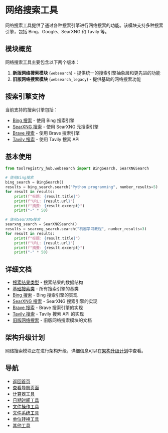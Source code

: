 # 网络搜索工具

网络搜索工具提供了通过各种搜索引擎进行网络搜索的功能。该模块支持多种搜索引擎，包括 Bing、Google、SearXNG 和 Tavily 等。

## 模块概览

网络搜索工具主要包含以下两个版本：

1. **新版网络搜索模块** (`websearch`) - 提供统一的搜索引擎抽象层和更先进的功能
2. **旧版网络搜索模块** (`websearch_legacy`) - 提供基础的网络搜索功能

## 搜索引擎支持

当前支持的搜索引擎包括：

- [Bing 搜索](bing.md) - 使用 Bing 搜索引擎
- [SearXNG 搜索](searxng.md) - 使用 SearXNG 元搜索引擎
- [Brave 搜索](brave.md) - 使用 Brave 搜索引擎
- [Tavily 搜索](tavily.md) - 使用 Tavily 搜索 API

## 基本使用

```python
from toolregistry_hub.websearch import BingSearch, SearXNGSearch

# 使用Bing搜索
bing_search = BingSearch()
results = bing_search.search("Python programming", number_results=5)
for result in results:
    print(f"标题: {result.title}")
    print(f"URL: {result.url}")
    print(f"摘要: {result.excerpt}")
    print("-" * 50)

# 使用SearXNG搜索
searxng_search = SearXNGSearch()
results = searxng_search.search("机器学习教程", number_results=3)
for result in results:
    print(f"标题: {result.title}")
    print(f"URL: {result.url}")
    print(f"摘要: {result.excerpt}")
    print("-" * 50)
```

## 详细文档

- [搜索结果类型](search_result.md) - 搜索结果的数据结构
- [基础搜索类](base_search.md) - 所有搜索引擎的基类
- [Bing 搜索](bing.md) - Bing 搜索引擎的实现
- [SearXNG 搜索](searxng.md) - SearXNG 搜索引擎的实现
- [Brave 搜索](brave.md) - Brave 搜索引擎的实现
- [Tavily 搜索](tavily.md) - Tavily 搜索 API 的实现
- [旧版网络搜索](legacy.md) - 旧版网络搜索模块的文档

## 架构升级计划

网络搜索模块正在进行架构升级，详细信息可以在[架构升级计划](plan.md)中查看。

## 导航

- [返回首页](../index.md)
- [查看导航页面](../navigation.md)
- [计算器工具](../calculator.md)
- [日期时间工具](../datetime.md)
- [文件操作工具](../file_ops.md)
- [文件系统工具](../filesystem.md)
- [单位转换工具](../unit_converter.md)
- [其他工具](../other_tools.md)
